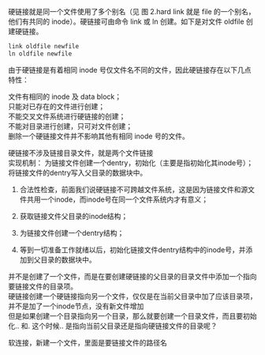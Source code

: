硬链接就是同一个文件使用了多个别名（见 图 2.hard link 就是 file 的一个别名，他们有共同的 inode）。硬链接可由命令 link 或 ln 创建。如下是对文件 oldfile 创建硬链接。

```cpp
link oldfile newfile 
ln oldfile newfile
```
由于硬链接是有着相同 inode 号仅文件名不同的文件，因此硬链接存在以下几点特性：

文件有相同的 inode 及 data block；  
只能对已存在的文件进行创建；  
不能交叉文件系统进行硬链接的创建；  
不能对目录进行创建，只可对文件创建；  
删除一个硬链接文件并不影响其他有相同 inode 号的文件。  


硬链接不涉及链接目录文件，就是两个文件链接  
实现机制： 
为链接文件创建一个dentry，初始化（主要是指初始化其inode号）；将链接文件的dentry写入父目录的数据块中。  
1. 合法性检查，前面我们说硬链接不可跨越文件系统，这是因为链接文件和源文件共用一个inode，而inode号在同一个文件系统内才有意义；

2. 获取链接文件父目录的inode结构；

3. 为链接文件创建一个dentry结构；

4. 等到一切准备工作就绪以后，初始化链接文件dentry结构中的inode号，并添加到父目录的数据块中。


并不是创建了一个文件，而是在要创建硬链接的父目录的目录文件中添加一个指向要链接文件的目录项。  
硬链接创建一个硬链接指向另一个文件，仅仅是在当前父目录中加了应该目录项，并不是加了一个inode节点，没有新文件增加  
但是如果创建一个目录指向另一个目录，那么就要创建一个目录文件，而且要初始化.. 和. 这个时候.. 是指向当前父目录还是指向硬链接文件的目录呢？


软连接，新建一个文件，里面是要链接文件的路径名